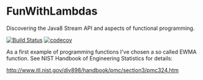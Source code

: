 # FunWithLambdas
Discovering the Java8 Stream API and aspects of functional programming.

[![Build Status](https://travis-ci.org/Oliver-Loeffler/BootstrapPrefs.svg?branch=master)](https://travis-ci.org/Oliver-Loeffler/FunWithLambdas) [![codecov](https://codecov.io/gh/Oliver-Loeffler/BootstrapPrefs/branch/master/graph/badge.svg)](https://codecov.io/gh/Oliver-Loeffler/FunWithLambdas)  

As a first example of programming functions I've chosen a so called EWMA function.
See NIST Handbook of Engineering Statistics for details:

http://www.itl.nist.gov/div898/handbook/pmc/section3/pmc324.htm
